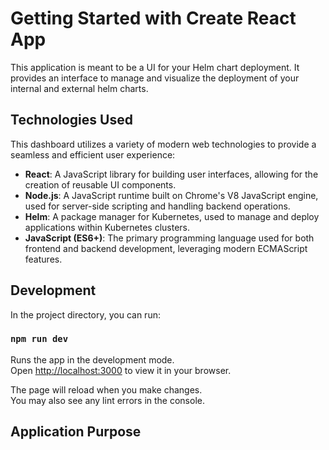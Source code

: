 # Getting Started with Create React App

This application is meant to be a UI for your Helm chart deployment. It provides an interface to manage and visualize the deployment of your internal and external helm charts.

## Technologies Used

This dashboard utilizes a variety of modern web technologies to provide a seamless and efficient user experience:

- **React**: A JavaScript library for building user interfaces, allowing for the creation of reusable UI components.
- **Node.js**: A JavaScript runtime built on Chrome's V8 JavaScript engine, used for server-side scripting and handling backend operations.
- **Helm**: A package manager for Kubernetes, used to manage and deploy applications within Kubernetes clusters.
- **JavaScript (ES6+)**: The primary programming language used for both frontend and backend development, leveraging modern ECMAScript features.

## Development

In the project directory, you can run:

### `npm run dev`

Runs the app in the development mode.\
Open [http://localhost:3000](http://localhost:3000) to view it in your browser.

The page will reload when you make changes.\
You may also see any lint errors in the console.
## Application Purpose


